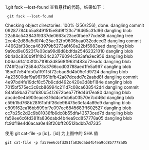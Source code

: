 1.git fsck --lost-found 查看悬挂的代码，结果如下：
```
 git fsck --lost-found
```
Checking object directories: 100% (256/256), done.
dangling commit 09287784bb5a8491515e8d9ff23c716465c31d66
dangling blob 22a84c543843f9337de0663c23ce0faee77cde88
dangling tree 2cc4c2d86a5d074e25ac32fb9606baa032cdced3
dangling commit 44662bf38cca463979b5273a6f60a22bf5983eed
dangling blob 9a9cd9e0523f7e03da99d8d8bdfda25462321010
dangling blob 9b4a0c830b9f1f4b34c23776094c583afe2ec956
dangling blob b06ac614103f0b71f8b3d8568f9631483d72eadc
dangling blob f746f2ca72584d73c3766ccd03788aed1fe5a967
dangling blob 18bd17c54fdb0a1f9115f72cbad8d4b05e1d9724
dangling blob 4a23500daf9a967661bfb42a87dcedd7c2aabd8f
dangling commit 4e97bd4fe19dcf8c57b9cdd492c420e3d8bf184e
dangling blob 7015bf575ec3c8cb86994c211d7c08ca638542d4
dangling commit 84afb9ba371bf680b5412672bea77f9d4617ea80
dangling blob abcde0e4b903eace316d4ce1cb6a03570e7cd46d
dangling blob c59b15d768b28f61bfdf36de96475e3efa4a89c9
dangling blob c809162ca16bb599bf7e097ec6845683ff602527
dangling blob cc7b25c2d2c9b81036fb6dc8b55dfa43573ced7d
dangling blob fa59ee6c6fd381fa836dabd4b4ea9cd857778a05
dangling blob fc9df19e4d6acaa0e48f20bff20512bdbb7d7335

使用 git cat-file -p [id]，[id] 为上图中的 SHA 值
```
git cat-file -p fa59ee6c6fd381fa836dabd4b4ea9cd857778a05
```
